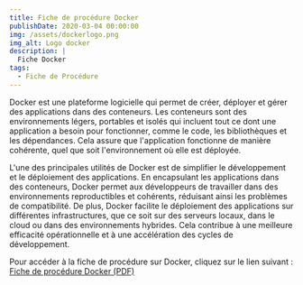 ```yaml
---
title: Fiche de procédure Docker
publishDate: 2020-03-04 00:00:00
img: /assets/dockerlogo.png
img_alt: Logo docker
description: |
  Fiche Docker
tags:
  - Fiche de Procédure
---
```


Docker est une plateforme logicielle qui permet de créer, déployer et gérer des applications dans des conteneurs. Les conteneurs sont des environnements légers, portables et isolés qui incluent tout ce dont une application a besoin pour fonctionner, comme le code, les bibliothèques et les dépendances. Cela assure que l'application fonctionne de manière cohérente, quel que soit l'environnement où elle est déployée.

L'une des principales utilités de Docker est de simplifier le développement et le déploiement des applications. En encapsulant les applications dans des conteneurs, Docker permet aux développeurs de travailler dans des environnements reproductibles et cohérents, réduisant ainsi les problèmes de compatibilité. De plus, Docker facilite le déploiement des applications sur différentes infrastructures, que ce soit sur des serveurs locaux, dans le cloud ou dans des environnements hybrides. Cela contribue à une meilleure efficacité opérationnelle et à une accélération des cycles de développement.

Pour accéder à la fiche de procédure sur Docker, cliquez sur le lien suivant : [Fiche de procédure Docker (PDF)](/public/assets/Docker.pdf)